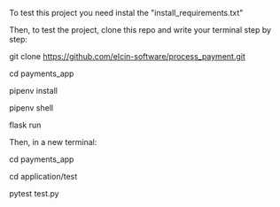 To test this project you need instal the "install_requirements.txt"



Then, to test the project, clone this repo and write your terminal step by step:

git clone https://github.com/elcin-software/process_payment.git



cd payments_app

pipenv install

pipenv shell

flask run


Then, in a new terminal:

cd payments_app

cd application/test

pytest test.py
